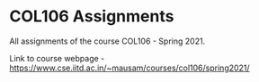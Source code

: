 # COL106 Assignments
All assignments of the course COL106 - Spring 2021.

Link to course webpage - https://www.cse.iitd.ac.in/~mausam/courses/col106/spring2021/
